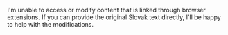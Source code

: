 I'm unable to access or modify content that is linked through browser extensions. If you can provide the original Slovak text directly, I'll be happy to help with the modifications.